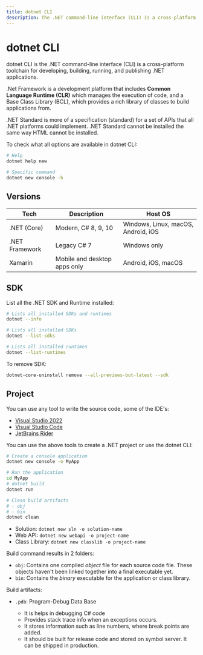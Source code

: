 ```yaml
---
title: dotnet CLI
description: The .NET command-line interface (CLI) is a cross-platform toolchain for developing, building, running, and publishing .NET applications
---
```


# dotnet CLI

dotnet CLI is the .NET command-line interface (CLI) is a cross-platform toolchain for developing, building, running, and publishing .NET applications.

.Net Framework is a development platform that includes **Common Language Runtime (CLR)** which manages the execution of code, and a Base Class Library (BCL), which provides a rich library of classes to build applications from.

.NET Standard is more of a specification (standard) for a set of APIs that all .NET platforms could implement. .NET Standard cannot be installed the same way HTML cannot be installed.

To check what all options are available in dotnet CLI:

```bash
# Help
dotnet help new

# Specific command
dotnet new console -h
```

## Versions

| Tech           | Description                  | Host OS                             |
| -------------- | ---------------------------- | ----------------------------------- |
| .NET (Core)    | Modern, C# 8, 9, 10          | Windows, Linux, macOS, Android, iOS |
| .NET Framework | Legacy C# 7                  | Windows only                        |
| Xamarin        | Mobile and desktop apps only | Android, iOS, macOS                 |

## SDK

List all the .NET SDK and Runtime installed:

```bash
# Lists all installed SDKs and runtimes
dotnet --info

# Lists all installed SDKs
dotnet --list-sdks

# Lists all installed runtimes
dotnet --list-runtimes
```

To remove SDK:

```bash
dotnet-core-uninstall remove --all-previews-but-latest --sdk
```

## Project

You can use any tool to write the source code, some of the IDE's:

- [Visual Studio 2022](https://visualstudio.microsoft.com/)
- [Visual Studio Code](https://code.visualstudio.com/)
- [JetBrains Rider](https://www.jetbrains.com/rider/)

You can use the above tools to create a .NET project or use the dotnet CLI:

```bash
# Create a console application
dotnet new console -o MyApp

# Run the application
cd MyApp
# dotnet build
dotnet run

# Clean build artifacts
# - obj
# - bin
dotnet clean
```

- Solution: `dotnet new sln -o solution-name`
- Web API: `dotnet new webapi -o project-name`
- Class Library: `dotnet new classlib -o project-name`

Build command results in 2 folders:

- `obj`: Contains one compiled _object_ file for each source code file. These objects haven't been linked together into a final executable yet.
- `bin`: Contains the _binary_ executable for the application or class library.

Build artifacts:

- `.pdb`: Program-Debug Data Base

  - It is helps in debugging C# code
  - Provides stack trace info when an exceptions occurs.
  - It stores information such as line numbers, where break points are added.
  - It should be built for release code and stored on symbol server. It can be shipped in production.
